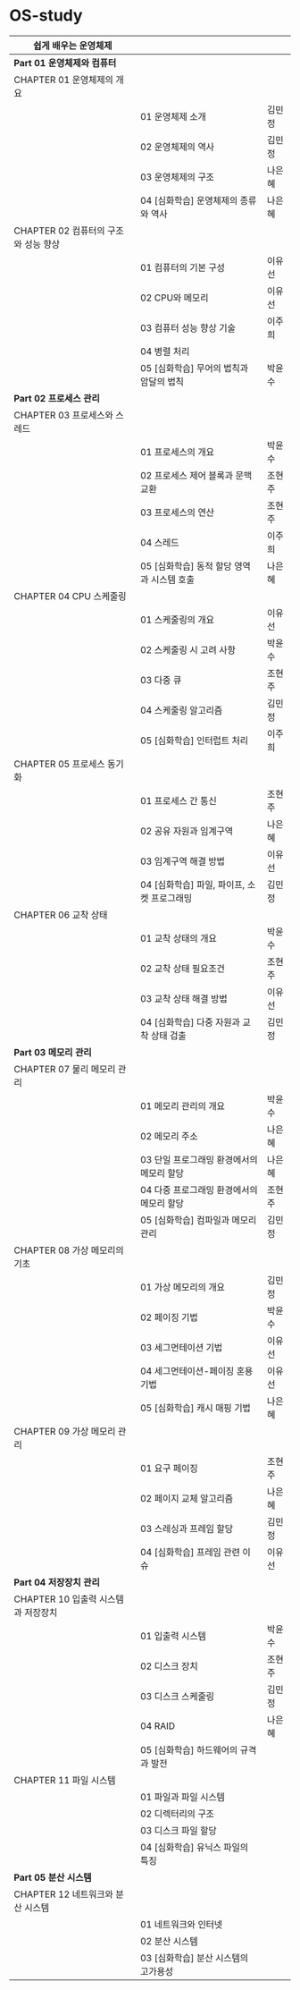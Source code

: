 # OS-study

| 쉽게 배우는 운영체제         |                             |     |
|---------------------------|-----------------------------|-----|
| __Part 01 운영체제와 컴퓨터__         |                             |     |
| CHAPTER 01 운영체제의 개요       |                             |     |
|                           | 01 운영체제 소개                  | 김민정 |
|                           | 02 운영체제의 역사                 | 김민정 |
|                           | 03 운영체제의 구조                 | 나은혜 |
|                           | 04 [심화학습] 운영체제의 종류와 역사      | 나은혜 |
| CHAPTER 02 컴퓨터의 구조와 성능 향상 |                             |     |
|                           | 01 컴퓨터의 기본 구성               | 이유선 |
|                           | 02 CPU와 메모리                 | 이유선 |
|                           | 03 컴퓨터 성능 향상 기술             | 이주희 |
|                           | 04 병렬 처리                    |     |
|                           | 05 [심화학습] 무어의 법칙과 암달의 법칙    | 박윤수 |
| __Part 02 프로세스 관리__           |                             |     |
| CHAPTER 03 프로세스와 스레드      |                             |     |
|                           | 01 프로세스의 개요                 | 박윤수 |
|                           | 02 프로세스 제어 블록과 문맥 교환        | 조현주 |
|                           | 03 프로세스의 연산                 | 조현주 |
|                           | 04 스레드                      | 이주희 |
|                           | 05 [심화학습] 동적 할당 영역과 시스템 호출  | 나은혜 |
| CHAPTER 04 CPU 스케줄링       |                             |     |
|                           | 01 스케줄링의 개요                 | 이유선 |
|                           | 02 스케줄링 시 고려 사항             | 박윤수 |
|                           | 03 다중 큐                     | 조현주 |
|                           | 04 스케줄링 알고리즘                | 김민정 |
|                           | 05 [심화학습] 인터럽트 처리           | 이주희 |
| CHAPTER 05 프로세스 동기화       |                             |     |
|                           | 01 프로세스 간 통신                | 조현주 |
|                           | 02 공유 자원과 임계구역              | 나은혜 |
|                           | 03 임계구역 해결 방법               | 이유선 |
|                           | 04 [심화학습] 파일, 파이프, 소켓 프로그래밍 | 김민정 |
| CHAPTER 06 교착 상태          |                             |     |
|                           | 01 교착 상태의 개요                | 박윤수 |
|                           | 02 교착 상태 필요조건               | 조현주 |
|                           | 03 교착 상태 해결 방법              | 이유선 |
|                           | 04 [심화학습] 다중 자원과 교착 상태 검출   | 김민정 |
| __Part 03 메모리 관리__            |                             |     |
| CHAPTER 07 물리 메모리 관리      |                             |     |
|                           | 01 메모리 관리의 개요               | 박윤수 |
|                           | 02 메모리 주소                   | 나은혜 |
|                           | 03 단일 프로그래밍 환경에서의 메모리 할당    | 나은혜 |
|                           | 04 다중 프로그래밍 환경에서의 메모리 할당    | 조현주 |
|                           | 05 [심화학습] 컴파일과 메모리 관리       | 김민정 |
| CHAPTER 08 가상 메모리의 기초     |                             |     |
|                           | 01 가상 메모리의 개요               | 김민정 |
|                           | 02 페이징 기법                   | 박윤수 |
|                           | 03 세그먼테이션 기법                | 이유선 |
|                           | 04 세그먼테이션-페이징 혼용 기법         | 이유선 |
|                           | 05 [심화학습] 캐시 매핑 기법          | 나은혜 |
| CHAPTER 09 가상 메모리 관리      |                             |     |
|                           | 01 요구 페이징                   | 조현주 |
|                           | 02 페이지 교체 알고리즘              | 나은혜 |
|                           | 03 스레싱과 프레임 할당              | 김민정 |
|                           | 04 [심화학습] 프레임 관련 이슈         | 이유선 |
| __Part 04 저장장치 관리__           |                             |     |
| CHAPTER 10 입출력 시스템과 저장장치  |                             |     |
|                           | 01 입출력 시스템                  | 박윤수 |
|                           | 02 디스크 장치                   | 조현주 |
|                           | 03 디스크 스케줄링                 | 김민정 |
|                           | 04 RAID                     | 나은혜 |
|                           | 05 [심화학습] 하드웨어의 규격과 발전      |     |
| CHAPTER 11 파일 시스템         |                             |     |
|                           | 01 파일과 파일 시스템               |     |
|                           | 02 디렉터리의 구조                 |     |
|                           | 03 디스크 파일 할당                |     |
|                           | 04 [심화학습] 유닉스 파일의 특징        |     |
| __Part 05 분산 시스템__            |                             |     |
| CHAPTER 12 네트워크와 분산 시스템   |                             |     |
|                           | 01 네트워크와 인터넷                |     |
|                           | 02 분산 시스템                   |     |
|                           | 03 [심화학습] 분산 시스템의 고가용성      |
